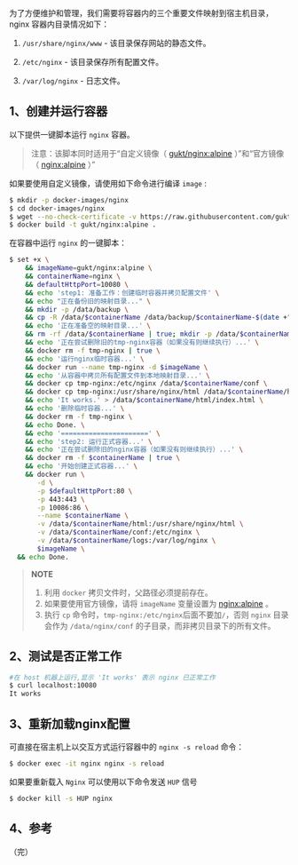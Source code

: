 为了方便维护和管理，我们需要将容器内的三个重要文件映射到宿主机目录，nginx 容器内目录情况如下：

1. `/usr/share/nginx/www` - 该目录保存网站的静态文件。

2. `/etc/nginx` - 该目录保存所有配置文件。

3. `/var/log/nginx` - 日志文件。

     

## 1、创建并运行容器

以下提供一键脚本运行 `nginx` 容器。

> 注意：该脚本同时适用于“自定义镜像（ [gukt/nginx:alpine](https://github.com/gukt/docker-images/blob/master/nginx/alpine/Dockerfile) ）”和“官方镜像（ [nginx:alpine](https://hub.docker.com/layers/nginx/library/nginx/alpine/images/sha256-833d1e074ee086184af1bae1c4cc68aa26ce518588001f84c33164f7a66274b4?context=explore) ）”

如果要使用自定义镜像，请使用如下命令进行编译 `image` :

```sh
$ mkdir -p docker-images/nginx
$ cd docker-images/nginx
$ wget --no-check-certificate -v https://raw.githubusercontent.com/gukt/docker-images/master/nginx/alpine/Dockerfile
$ docker build -t gukt/nginx:alpine .
```

在容器中运行 `nginx` 的一键脚本：

```bash
$ set +x \
	&& imageName=gukt/nginx:alpine \
	&& containerName=nginx \
	&& defaultHttpPort=10080 \
	&& echo 'step1: 准备工作：创建临时容器并拷贝配置文件' \
	&& echo "正在备份旧的映射目录..." \
	&& mkdir -p /data/backup \
	&& cp -R /data/$containerName /data/backup/$containerName-$(date +"%Y-%m-%d-%H-%M-%S" ) | true \
	&& echo '正在准备空的映射目录...' \
	&& rm -rf /data/$containerName | true; mkdir -p /data/$containerName \
	&& echo '正在尝试删除旧的tmp-nginx容器（如果没有则继续执行）...' \
	&& docker rm -f tmp-nginx | true \
	&& echo '运行nginx临时容器...' \
	&& docker run --name tmp-nginx -d $imageName \
	&& echo '从容器中拷贝所有配置文件到本地映射目录...' \
	&& docker cp tmp-nginx:/etc/nginx /data/$containerName/conf \
	&& docker cp tmp-nginx:/usr/share/nginx/html /data/$containerName/html \
	&& echo 'It works.' > /data/$containerName/html/index.html \
	&& echo '删除临时容器...' \
	&& docker rm -f tmp-nginx \
	&& echo Done. \
	&& echo '======================' \
	&& echo 'step2: 运行正式容器...' \
	&& echo '正在尝试删除旧的nginx容器（如果没有则继续执行）...' \
	&& docker rm -f $containerName | true \
	&& echo '开始创建正式容器...' \
	&& docker run \
       -d \
       -p $defaultHttpPort:80 \
       -p 443:443 \
       -p 10086:86 \
       --name $containerName \
       -v /data/$containerName/html:/usr/share/nginx/html \
       -v /data/$containerName/conf:/etc/nginx \
       -v /data/$containerName/logs:/var/log/nginx \
       $imageName \
  && echo Done.
```

> **NOTE**
>
> 1. 利用 `docker` 拷贝文件时，父路径必须提前存在。
> 2. 如果要使用官方镜像，请将 `imageName` 变量设置为 [nginx:alpine](https://hub.docker.com/layers/nginx/library/nginx/alpine/images/sha256-833d1e074ee086184af1bae1c4cc68aa26ce518588001f84c33164f7a66274b4?context=explore) 。
> 3. 执行 `cp` 命令时，`tmp-nginx:/etc/nginx`后面不要加`/`，否则 `nginx` 目录会作为 `/data/nginx/conf` 的子目录，而非拷贝目录下的所有文件。



## 2、测试是否正常工作

```sh
#在 host 机器上运行,显示 'It works' 表示 nginx 已正常工作
$ curl localhost:10080
It works
```



## 3、重新加载nginx配置

可直接在宿主机上以交互方式运行容器中的 `nginx -s reload` 命令：

```sh
$ docker exec -it nginx nginx -s reload
```

如果要重新载入 `Nginx` 可以使用以下命令发送 `HUP` 信号

```sh
$ docker kill -s HUP nginx
```



## 4、参考

[^1]:https://github.com/gukt/docker-images/blob/master/nginx/alpine/Dockerfile 
[^2]: https://hub.docker.com/_/nginx



（完）